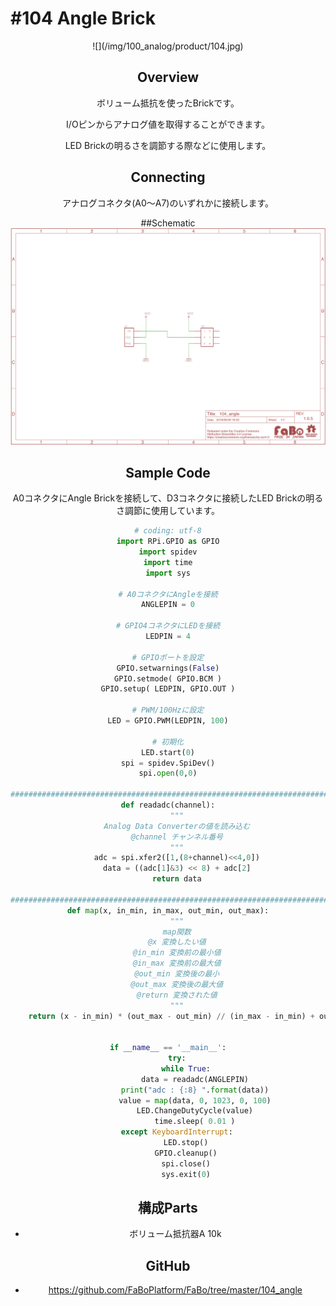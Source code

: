 # #104 Angle Brick

<center>![](/img/100_analog/product/104.jpg)
<!--COLORME-->

## Overview
ボリューム抵抗を使ったBrickです。

I/Oピンからアナログ値を取得することができます。

LED Brickの明るさを調節する際などに使用します。

## Connecting

アナログコネクタ(A0〜A7)のいずれかに接続します。

##Schematic
![](/img/100_analog/schematic/104_angle.png)

## Sample Code

A0コネクタにAngle Brickを接続して、D3コネクタに接続したLED Brickの明るさ調節に使用しています。

```python
# coding: utf-8
import RPi.GPIO as GPIO
import spidev
import time
import sys

# A0コネクタにAngleを接続
ANGLEPIN = 0

# GPIO4コネクタにLEDを接続
LEDPIN = 4

# GPIOポートを設定
GPIO.setwarnings(False)
GPIO.setmode( GPIO.BCM )
GPIO.setup( LEDPIN, GPIO.OUT )

# PWM/100Hzに設定
LED = GPIO.PWM(LEDPIN, 100)

# 初期化
LED.start(0)
spi = spidev.SpiDev()
spi.open(0,0)

#######################################################################
def readadc(channel):
	"""
	Analog Data Converterの値を読み込む
	@channel チャンネル番号
	"""
	adc = spi.xfer2([1,(8+channel)<<4,0])
	data = ((adc[1]&3) << 8) + adc[2]
	return data

#######################################################################
def map(x, in_min, in_max, out_min, out_max):
	"""
	map関数
	@x 変換したい値
	@in_min 変換前の最小値
	@in_max 変換前の最大値
	@out_min 変換後の最小
	@out_max 変換後の最大値
	@return 変換された値
	"""
	return (x - in_min) * (out_max - out_min) // (in_max - in_min) + out_min


if __name__ == '__main__':
	try:
		while True:
			data = readadc(ANGLEPIN)
			print("adc : {:8} ".format(data))
			value = map(data, 0, 1023, 0, 100)
			LED.ChangeDutyCycle(value)
			time.sleep( 0.01 )
	except KeyboardInterrupt:
		LED.stop()
		GPIO.cleanup()
		spi.close()
		sys.exit(0)
```

## 構成Parts
- ボリューム抵抗器A 10k

## GitHub
- https://github.com/FaBoPlatform/FaBo/tree/master/104_angle
